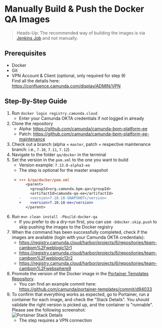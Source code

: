 # Manually Build & Push the Docker QA Images

> Heads-Up: The recommended way of building the images is via [Jenkins Job] and not manually.

## Prerequisites

* Docker
* Git
* VPN Account & Client (optional, only required for step 9)\
Find all the details here: https://confluence.camunda.com/display/ADMIN/VPN

## Step-By-Step Guide

1. Run `docker login registry.camunda.cloud`
   * Enter your Camunda OKTA credentials if not logged in already
2. Clone the repository
   * Alpha: https://github.com/camunda/camunda-bpm-platform-ee
   * Patch: https://github.com/camunda/camunda-bpm-platform-ee-maintenance
3. Check out a branch (alpha = `master`, patch = respective maintenance branch: i.e., `7.10`, `7.11`, `7.12`)
4. Navigate to the folder `qa/docker` in the terminal
5. Set the version in the `pom.xml` to the one you want to build
   * Version example: `7.13.0-alpha3-ee`
   * The step is optional for the master snapshot
   * ```diff --- a/qa/docker/pom.xml
     +++ b/qa/docker/pom.xml
        <parent>
          <groupId>org.camunda.bpm.qa</groupId>
          <artifactId>camunda-qa-ee</artifactId>
     -    <version>7.10.18-SNAPSHOT</version>
     +    <version>7.10.18-ee</version>
        </parent>
     ```
6. Run `mvn clean install -Pbuild-docker-qa`
   * If you prefer to do a dry-run first, you can use `-Ddocker.skip.push` to skip pushing the images to the Docker registry
7. When the command has been successfully completed, check if the images are available (login with your Camunda OKTA credentials):
     * https://registry.camunda.cloud/harbor/projects/6/repositories/team-cambpm%2Fweblogic12r1
     * https://registry.camunda.cloud/harbor/projects/6/repositories/team-cambpm%2Fweblogic12r2
     * https://registry.camunda.cloud/harbor/projects/6/repositories/team-cambpm%2Fwebsphere9
8. Promote the version of the Docker image in the [Portainer Templates Repository].
   * You can find an example commit here: https://github.com/camunda/portainer-templates/commit/d94033
9. To confirm that everything works as expected, go to Portainer, run a container for each image, and check the "Stack Details". You should validate the right version is picked up, and the container is "runnable". Please see the following screenshot:\
   ![Portainer Stack Details]
   * The step requires a VPN connection

[Jenkins Job]: https://ci.cambpm.camunda.cloud/view/all/job/7.13/job/7.13-platform-docker-qa/
[Portainer Templates Repository]: https://github.com/camunda/portainer-templates
[Portainer Stack Details]: https://raw.githubusercontent.com/camunda/camunda-bpm-dev-docs/master/howtos/img/manually-build-docker-qa-images-portainer-stack-details.png
